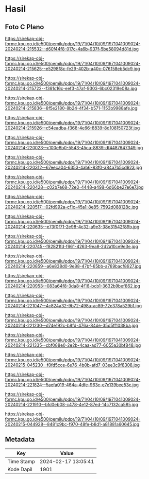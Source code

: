 # Hasil

## Foto C Plano

https://sirekap-obj-formc.kpu.go.id/e500/pemilu/pdpr/19/71/04/10/09/1971041009024-20240214-215532--d60f44f8-017c-4a6b-937f-5be58094d81d.jpg

https://sirekap-obj-formc.kpu.go.id/e500/pemilu/pdpr/19/71/04/10/09/1971041009024-20240214-215625--e5298f8c-fe29-402b-a40c-076158eb5dc9.jpg

https://sirekap-obj-formc.kpu.go.id/e500/pemilu/pdpr/19/71/04/10/09/1971041009024-20240214-215722--f361c16c-eef3-47af-9303-6bc02319e08a.jpg

https://sirekap-obj-formc.kpu.go.id/e500/pemilu/pdpr/19/71/04/10/09/1971041009024-20240214-215836--8f5e2180-8b24-4f34-b571-1153b9988afe.jpg

https://sirekap-obj-formc.kpu.go.id/e500/pemilu/pdpr/19/71/04/10/09/1971041009024-20240214-215926--c54eadba-f368-4e66-8839-8d108150723f.jpg

https://sirekap-obj-formc.kpu.go.id/e500/pemilu/pdpr/19/71/04/10/09/1971041009024-20240214-220023--c100e8b0-5543-45ca-8839-df4487647349.jpg

https://sirekap-obj-formc.kpu.go.id/e500/pemilu/pdpr/19/71/04/10/09/1971041009024-20240214-220312--67eeca04-6353-4ab6-83f0-a84a7b5cd923.jpg

https://sirekap-obj-formc.kpu.go.id/e500/pemilu/pdpr/19/71/04/10/09/1971041009024-20240214-220428--c02b7e68-72e0-4448-a498-6d66be27e6e7.jpg

https://sirekap-obj-formc.kpu.go.id/e500/pemilu/pdpr/19/71/04/10/09/1971041009024-20240214-220517--02fd992a-cf1c-45a1-8e85-7592d088128c.jpg

https://sirekap-obj-formc.kpu.go.id/e500/pemilu/pdpr/19/71/04/10/09/1971041009024-20240214-220635--e73f0f71-2e98-4c32-a9e3-38e31542f89b.jpg

https://sirekap-obj-formc.kpu.go.id/e500/pemilu/pdpr/19/71/04/10/09/1971041009024-20240214-220745--f82821fd-f661-4263-9ea8-2d2a10ce9e3e.jpg

https://sirekap-obj-formc.kpu.go.id/e500/pemilu/pdpr/19/71/04/10/09/1971041009024-20240214-220859--a6e838d0-9e88-47bf-85bb-a789bacf8927.jpg

https://sirekap-obj-formc.kpu.go.id/e500/pemilu/pdpr/19/71/04/10/09/1971041009024-20240214-220953--083a64f8-3da8-4f16-bcb1-3632b9bef862.jpg

https://sirekap-obj-formc.kpu.go.id/e500/pemilu/pdpr/19/71/04/10/09/1971041009024-20240214-221047--4c824a32-9b72-498a-ac89-72e378a529b1.jpg

https://sirekap-obj-formc.kpu.go.id/e500/pemilu/pdpr/19/71/04/10/09/1971041009024-20240214-221230--d74e192c-b8fd-476a-84de-35d5ff1038ba.jpg

https://sirekap-obj-formc.kpu.go.id/e500/pemilu/pdpr/19/71/04/10/09/1971041009024-20240214-221335--cbf088e0-2e2b-4caa-ad77-6055a30bf848.jpg

https://sirekap-obj-formc.kpu.go.id/e500/pemilu/pdpr/19/71/04/10/09/1971041009024-20240215-045230--f0fd5cce-6e76-4b0b-afd7-03ee3c9f8308.jpg

https://sirekap-obj-formc.kpu.go.id/e500/pemilu/pdpr/19/71/04/10/09/1971041009024-20240214-221824--5aefa019-464a-4dfe-963c-e7e139bee53c.jpg

https://sirekap-obj-formc.kpu.go.id/e500/pemilu/pdpr/19/71/04/10/09/1971041009024-20240214-221910--bfd0eb08-c478-4e12-87ed-14c7132ca585.jpg

https://sirekap-obj-formc.kpu.go.id/e500/pemilu/pdpr/19/71/04/10/09/1971041009024-20240215-044928--8481c9bc-f970-48fe-b8d1-a81881a60645.jpg


## Metadata

| Key        | Value               |
| ---------- | ------------------- |
| Time Stamp | 2024-02-17 13:05:41 |
| Kode Dapil | 1901                |



